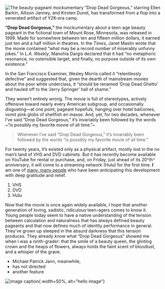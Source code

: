 ![The beauty-pageant mockumentary “Drop Dead Gorgeous,” starring Ellen Barkin, Allison Janney, and Kirsten Dunst, has transformed from a flop into a venerated artifact of Y2K-era camp.](https://media.newyorker.com/photos/5d1681a47ee4a30008869919/master/w_1626,c_limit/Tolentino-Drop-Dead-Gorgeous.jpg)

**“Drop Dead Gorgeous,”** the mockumentary about a teen-age beauty pageant in the fictional town of Mount Rose, Minnesota, was released in 1999. Made for somewhere between ten and fifteen million dollars, it earned just ten and a half million in theatres. In the _Times_, Janet Maslin wrote that the movie contained “what may be a record number of miserably unfunny jokes.” In _L.A. Weekly_, Manohla Dargis declared that it had “no metaphoric resonance, no ostensible target, and finally, no purpose outside of its own existence.”

In the San Francisco Examiner, Wesley Morris called it “relentlessly defective” and suggested that, given the dearth of mainstream movies about the poor white underclass, it “should be renamed ‘Drop Dead Ghetto’ and hauled off to the ‘Jerry Springer’ hall of shame.”

They weren’t entirely wrong. The movie is full of stereotypes, actively offensive toward nearly every American subgroup, and occasionally disgusting—at one point, pageant hopefuls, hanging over hotel balconies, vomit pink globs of shellfish en masse. And, yet, for two decades, whenever I’ve said “Drop Dead Gorgeous,” it’s invariably been followed by the words ~“is possibly my favorite movie of all time.”~

> Whenever I’ve said “Drop Dead Gorgeous,” it’s invariably been followed by the words “is possibly my favorite movie of all time.”

For twenty years, it’s existed only as a physical artifact, mostly lost in the no man’s land of VHS and DVD cabinets. But it has recently become available on YouTube for rental or purchase, and, on Friday, just ahead of its 20^th^ anniversary, it will come to a streaming network (Hulu) for the first time. **_I_** am one of [many, many people](<https://en.wikipedia.org/wiki/Drop_Dead_Gorgeous_(TV_series)>) who have been anticipating this development with deep gratitude and relief.

1.  VHS
2.  DVD
3.  Hulu

Now that the movie is once again widely available, I hope that another generation of loving, sadistic, ridiculous teen-agers comes to know it. Young people today seem to have a native understanding of the tension between calculation and naturalness that has always defined beauty pageants and that now defines much of identity performance in general. They’ve grown up steeped in the absurd darkness that this tension produces. They already know what “Drop Dead Gorgeous” showed me when I was a ninth-grader: that the smile of a beauty queen, the glinting crown and the heaps of flowers, always holds the faint scent of bloodlust, and a whisper of the grave.

- Michael Patrick Jann, meanwhile,
- has not directed
- another feature

![image caption](/photos/5d23285bd6858aefb0752977){ width=50%, alt="hello image"}
